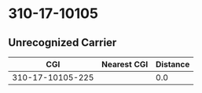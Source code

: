 # 310-17-10105
## Unrecognized Carrier


| CGI | Nearest CGI | Distance |
|-----|-------------|----------|
| 310-17-10105-225 |  | 0.0 |
